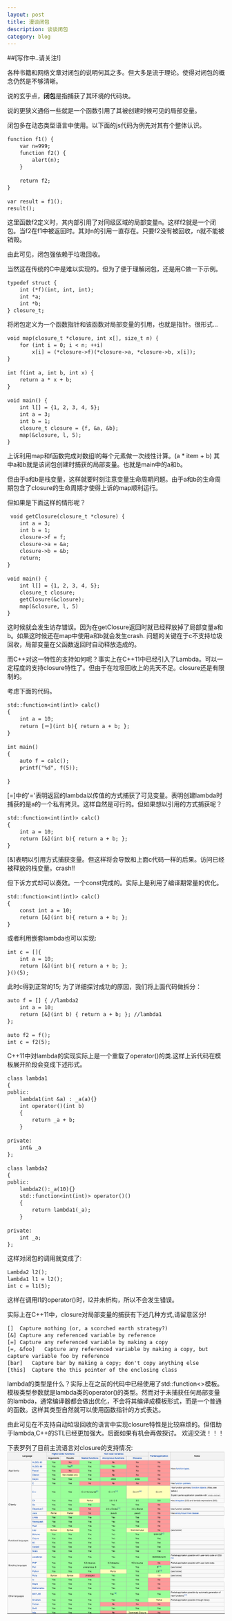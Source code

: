 ```yaml
---
layout: post
title: 漫谈闭包
description: 谈谈闭包
category: blog
---
```


##[写作中..请关注!]

各种书籍和网络文章对闭包的说明何其之多。但大多是流于理论。使得对闭包的概念仍然是不够清晰。

说的玄乎点，**闭包**是指捕获了其环境的代码块。

说的更狭义通俗一些就是一个函数引用了其被创建时候可见的局部变量。

闭包多在动态类型语言中使用。以下面的js代码为例先对其有个整体认识。
	
	function f1() {
		var n=999;
		function f2() {
			alert(n);
		}
		
		return f2;
	}

	var result = f1();
	result();
	
这里函数f2定义时，其内部引用了对同级区域的局部变量n。这样f2就是一个闭包。当f2在f1中被返回时。其对n的引用一直存在。只要f2没有被回收，n就不能被销毁。

由此可见，闭包强依赖于垃圾回收。

当然这在传统的C中是难以实现的。但为了便于理解闭包，还是用C做一下示例。
	
	typedef struct {
	    int (*f)(int, int, int);
	    int *a;
	    int *b;
	} closure_t;

将闭包定义为一个函数指针和该函数对局部变量的引用，也就是指针。很形式...
 
	void map(closure_t *closure, int x[], size_t n) {
	    for (int i = 0; i < n; ++i)
	        x[i] = (*closure->f)(*closure->a, *closure->b, x[i]);
	}
	 
	int f(int a, int b, int x) {
	    return a * x + b;
	}
	 
	void main() {
	    int l[] = {1, 2, 3, 4, 5};
	    int a = 3;
	    int b = 1;
	    closure_t closure = {f, &a, &b};
	    map(&closure, l, 5);
	}
上诉利用map和f函数完成对数组l的每个元素做一次线性计算。(a * item + b) 其中a和b就是该闭包创建时捕获的局部变量。也就是main中的a和b。

但由于a和b是栈变量，这样就要时刻注意变量生命周期问题。由于a和b的生命周期包含了closure的生命周期才使得上诉的map顺利运行。

但如果是下面这样的情形呢？
	
	 void getClosure(closure_t *closure) {
		int a = 3;
		int b = 1;
		closure->f = f;
		closure->a = &a;
		closure->b = &b;
		return;
	}
	
	void main() {
		int l[] = {1, 2, 3, 4, 5};
		closure_t closure;
		getClosure(&closure);
	    map(&closure, l, 5)
	}
	
这时候就会发生访存错误。因为在getClosure返回时就已经释放掉了局部变量a和b。如果这时候还在map中使用a和b就会发生crash.	问题的关键在于c不支持垃圾回收，局部变量在父函数返回时自动释放造成的。

而C++对这一特性的支持如何呢？事实上在C++11中已经引入了Lambda。可以一定程度的支持closure特性了。但由于在垃圾回收上的先天不足。closure还是有限制的。

考虑下面的代码。

	std::function<int(int)> calc()
	{
	    int a = 10;
	    return [＝](int b){ return a + b; };
	}

	int main()
	{
		auto f = calc();
		printf("%d", f(5));
	
	}
[=]中的'='表明返回的lambda以传值的方式捕获了可见变量。表明创建lambda时捕获的是a的一个私有拷贝。这样自然是可行的。但如果想以引用的方式捕获呢？
	
	std::function<int(int)> calc()
	{
	    int a = 10;
	    return [&](int b){ return a + b; };
	}
	
[&]表明以引用方式捕获变量。但这样将会导致和上面c代码一样的后果。访问已经被释放的栈变量。crash!!

但下诉方式却可以奏效。一个const完成的。实际上是利用了编译期常量的优化。
	
	std::function<int(int)> calc()
	{
	    const int a = 10;
	    return [&](int b){ return a + b; };
	}

或者利用嵌套lambda也可以实现:

	int c = []{
        int a = 10;
        return [&](int b){ return a + b; };
    }()(5);

此时c得到正常的15;
为了详细探讨成功的原因，我们将上面代码做拆分：
	 
    auto f = [] { //lambda2
        int a = 10;
        return [&](int b) { return a + b; }; //lambda1
    };
    
    auto f2 = f();
    int c = f2(5);
   
C++11中对lambda的实现实际上是一个重载了operator()的类.这样上诉代码在模板展开阶段会变成下述形式。
	
	class lambda1
	{
	public:
		lambda1(int &a) : _a(a){}
		int operator()(int b)
		{
			return _a + b;
		}
		
	private:
		int& _a
	};

	class lambda2
	{
	public:
		lambda2():_a(10){}
		std::function<int(int)> operator()()
		{
			return lambda1(_a);
		}
	
	private:
		int _a;
	};

这样对闭包的调用就变成了:
	
	Lambda2 l2();
	lambda1 l1 = l2();
	int c = l1(5);
	
这样在调用l1的operator()时，l2并未析构，所以不会发生错误。

实际上在C++11中，closure对局部变量的捕获有下述几种方式,请留意区分!

	[]	Capture nothing (or, a scorched earth strategy?)
	[&]	Capture any referenced variable by reference
	[=]	Capture any referenced variable by making a copy
	[=, &foo]	Capture any referenced variable by making a copy, but capture variable foo by reference
	[bar]	Capture bar by making a copy; don't copy anything else
	[this]	Capture the this pointer of the enclosing class
	
lambda的类型是什么？实际上在之前的代码中已经使用了std::function<>模板。
模板类型参数就是lambda类的operator()的类型。然而对于未捕获任何局部变量的lambda，通常编译器都会做出优化，不会将其编译成模板形式，而是一个普通的函数。这样其类型自然就可以使用函数指针的方式表达。

由此可见在不支持自动垃圾回收的语言中实现closure特性是比较麻烦的。但借助于lambda,C++的STL已经更加强大。后面如果有机会再做探讨。
欢迎交流！！！

下表罗列了目前主流语言对closure的支持情况:
![closure](/images/blog/closure.png)



[feimengspirit]:    http://feimengspirit.com  "feimengspirit"
